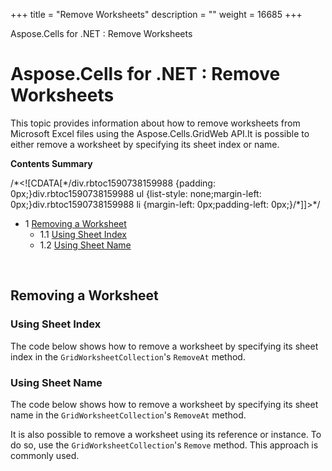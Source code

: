 +++
title = "Remove Worksheets" 
description = "" 
weight = 16685 
+++

Aspose.Cells for .NET : Remove Worksheets  

# Aspose.Cells for .NET : Remove Worksheets


This topic provides information about how to remove worksheets from Microsoft Excel files using the Aspose.Cells.GridWeb API.It is possible to either remove a worksheet by specifying its sheet index or name.

**Contents Summary**

/\*<!\[CDATA\[\*/div.rbtoc1590738159988 {padding: 0px;}div.rbtoc1590738159988 ul {list-style: none;margin-left: 0px;}div.rbtoc1590738159988 li {margin-left: 0px;padding-left: 0px;}/\*\]\]>\*/

*   1 [Removing a Worksheet](#RemoveWorksheets-RemovingaWorksheet)
    *   1.1 [Using Sheet Index](#RemoveWorksheets-UsingSheetIndex)
    *   1.2 [Using Sheet Name](#RemoveWorksheets-UsingSheetName)

 

## Removing a Worksheet

### Using Sheet Index

The code below shows how to remove a worksheet by specifying its sheet index in the `GridWorksheetCollection`'s `RemoveAt` method.

### Using Sheet Name

The code below shows how to remove a worksheet by specifying its sheet name in the `GridWorksheetCollection`'s `RemoveAt` method.

It is also possible to remove a worksheet using its reference or instance. To do so, use the `GridWorksheetCollection`'s `Remove` method. This approach is commonly used.

